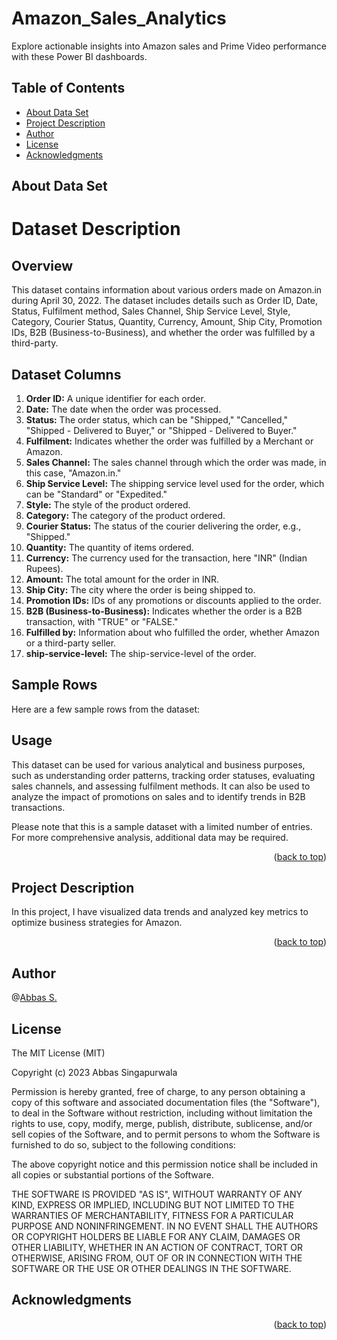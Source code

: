 <a name="readme-top"></a>

# Amazon_Sales_Analytics
Explore actionable insights into Amazon sales and Prime Video performance with these Power BI dashboards. 

## Table of Contents
- [About Data Set](#about-data-set)
- [Project Description](#project-description)
- [Author](#author)
- [License](#license)
- [Acknowledgments](#acknowledgments)

## About Data Set
# Dataset Description

## Overview
This dataset contains information about various orders made on Amazon.in during April 30, 2022. The dataset includes details such as Order ID, Date, Status, Fulfilment method, Sales Channel, Ship Service Level, Style, Category, Courier Status, Quantity, Currency, Amount, Ship City, Promotion IDs, B2B (Business-to-Business), and whether the order was fulfilled by a third-party.

## Dataset Columns
1. **Order ID:** A unique identifier for each order.
2. **Date:** The date when the order was processed.
3. **Status:** The order status, which can be "Shipped," "Cancelled," "Shipped - Delivered to Buyer," or "Shipped - Delivered to Buyer."
4. **Fulfilment:** Indicates whether the order was fulfilled by a Merchant or Amazon.
5. **Sales Channel:** The sales channel through which the order was made, in this case, "Amazon.in."
6. **Ship Service Level:** The shipping service level used for the order, which can be "Standard" or "Expedited."
7. **Style:** The style of the product ordered.
8. **Category:** The category of the product ordered.
9. **Courier Status:** The status of the courier delivering the order, e.g., "Shipped."
10. **Quantity:** The quantity of items ordered.
11. **Currency:** The currency used for the transaction, here "INR" (Indian Rupees).
12. **Amount:** The total amount for the order in INR.
13. **Ship City:** The city where the order is being shipped to.
14. **Promotion IDs:** IDs of any promotions or discounts applied to the order.
15. **B2B (Business-to-Business):** Indicates whether the order is a B2B transaction, with "TRUE" or "FALSE."
16. **Fulfilled by:** Information about who fulfilled the order, whether Amazon or a third-party seller.
17. **ship-service-level:** The ship-service-level of the order.

## Sample Rows
Here are a few sample rows from the dataset:



## Usage
This dataset can be used for various analytical and business purposes, such as understanding order patterns, tracking order statuses, evaluating sales channels, and assessing fulfilment methods. It can also be used to analyze the impact of promotions on sales and to identify trends in B2B transactions.

Please note that this is a sample dataset with a limited number of entries. For more comprehensive analysis, additional data may be required.

<p align="right">(<a href="#readme-top">back to top</a>)</p>

## Project Description
In this project, I have visualized data trends and analyzed key metrics to optimize business strategies for Amazon.

<p align="right">(<a href="#readme-top">back to top</a>)</p>

## Author
 @[Abbas S.](https://github.com/clkride)

## License
The MIT License (MIT)

Copyright (c) 2023 Abbas Singapurwala

Permission is hereby granted, free of charge, to any person obtaining
a copy of this software and associated documentation files (the
"Software"), to deal in the Software without restriction, including
without limitation the rights to use, copy, modify, merge, publish,
distribute, sublicense, and/or sell copies of the Software, and to
permit persons to whom the Software is furnished to do so, subject to
the following conditions:

The above copyright notice and this permission notice shall be
included in all copies or substantial portions of the Software.

THE SOFTWARE IS PROVIDED "AS IS", WITHOUT WARRANTY OF ANY KIND,
EXPRESS OR IMPLIED, INCLUDING BUT NOT LIMITED TO THE WARRANTIES OF
MERCHANTABILITY, FITNESS FOR A PARTICULAR PURPOSE AND
NONINFRINGEMENT. IN NO EVENT SHALL THE AUTHORS OR COPYRIGHT HOLDERS BE
LIABLE FOR ANY CLAIM, DAMAGES OR OTHER LIABILITY, WHETHER IN AN ACTION
OF CONTRACT, TORT OR OTHERWISE, ARISING FROM, OUT OF OR IN CONNECTION
WITH THE SOFTWARE OR THE USE OR OTHER DEALINGS IN THE SOFTWARE.

## Acknowledgments

<p align="right">(<a href="#readme-top">back to top</a>)</p>

